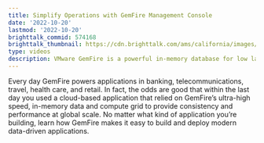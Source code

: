 ```yaml
---
title: Simplify Operations with GemFire Management Console
date: '2022-10-20'
lastmod: '2022-10-20'
brighttalk_commid: 574168
brighttalk_thumbnail: https://cdn.brighttalk.com/ams/california/images/communication/574168/image_901255.jpg?width=640&height=360
type: videos
description: VMware GemFire is a powerful in-memory database for low latency applications. Customers around the world rely on GemFire for its consistency, reliability, and scalability. In this webinar, you will be introduced to the exciting new GemFire Management Console. You will learn how developers and operators can configure, manage, and monitor GemFire clusters. A single console can provide insight across an entire fleet of GemFire deployments. Don't miss this opportunity to be among the first to see these brand new capabilities in action.    
---
```


Every day GemFire powers applications in banking, telecommunications, travel, health care, and retail. In fact, the odds are good that within the last day you used a cloud-based application that relied on GemFire’s ultra-high speed, in-memory data and compute grid to provide consistency and performance at global scale. No matter what kind of application you’re building, learn how GemFire makes it easy to build and deploy modern data-driven applications.
